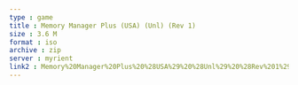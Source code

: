 ```yaml
---
type : game
title : Memory Manager Plus (USA) (Unl) (Rev 1)
size : 3.6 M
format : iso
archive : zip
server : myrient
link2 : Memory%20Manager%20Plus%20%28USA%29%20%28Unl%29%20%28Rev%201%29
---
```

